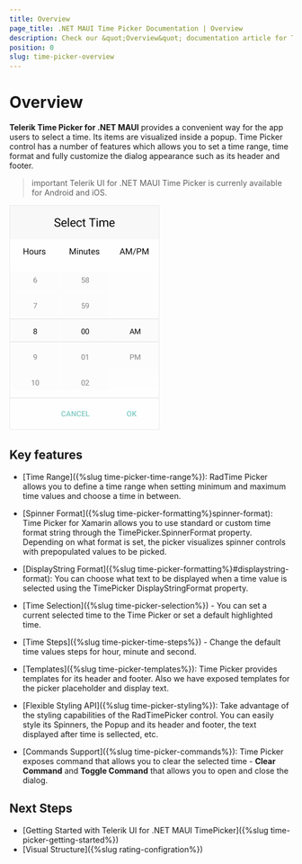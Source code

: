 ```yaml
---
title: Overview
page_title: .NET MAUI Time Picker Documentation | Overview
description: Check our &quot;Overview&quot; documentation article for Telerik Time Picker for .NET MAUI.
position: 0
slug: time-picker-overview
---
```


# Overview

**Telerik Time Picker for .NET MAUI** provides a convenient way for the app users to select a time. Its items are visualized inside a popup. Time Picker control has a number of features which allows you to set a time range, time format and fully customize the dialog appearance such as its header and footer.  

>important Telerik UI for .NET MAUI Time Picker is currenly available for Android and iOS.

![Time Picker Overview](images/time_picker_overview.png)

## Key features

* [Time Range]({%slug time-picker-time-range%}): RadTime Picker allows you to define a time range when setting minimum and maximum time values and choose a time in between.

* [Spinner Format]({%slug time-picker-formatting%}spinner-format): Time Picker for Xamarin allows you to use standard or custom time format string through the TimePicker.SpinnerFormat property. Depending on what format is set, the picker visualizes spinner controls with prepopulated values to be picked.

* [DisplayString Format]({%slug time-picker-formatting%}#displaystring-format): You can choose what text to be displayed when a time value is selected using the TimePicker DisplayStringFormat property.

* [Time Selection]({%slug time-picker-selection%}) - You can set a current selected time to the Time Picker or set a default highlighted time.

* [Time Steps]({%slug time-picker-time-steps%}) - Change the default time values steps for hour, minute and second.

* [Templates]({%slug time-picker-templates%}): Time Picker provides templates for its header and footer. Also we have exposed templates for the picker placeholder and display text.

* [Flexible Styling API]({%slug time-picker-styling%}): Take advantage of the styling capabilities of the RadTimePicker control. You can easily style its Spinners, the Popup and its header and footer, the text displayed after time is sellected, etc.

* [Commands Support]({%slug time-picker-commands%}): Time Picker exposes command that allows you to clear the selected time - **Clear Command** and **Toggle Command** that allows you to open and close the dialog.

## Next Steps

- [Getting Started with Telerik UI for .NET MAUI TimePicker]({%slug time-picker-getting-started%})
- [Visual Structure]({%slug rating-configration%})